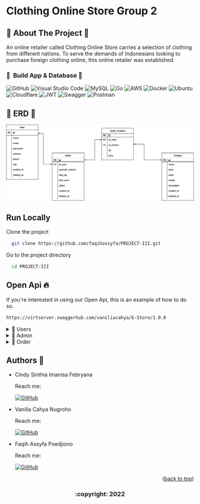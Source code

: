 # Clothing Online Store Group 2

<!-- ABOUT THE PROJECT -->

## 👗 About The Project 👕

An online retailer called Clothing Online Store carries a selection of clothing from different nations. To serve the demands of Indonesians looking to purchase foreign clothing online, this online retailer was established.

</details>   
       
### 💄 &nbsp;Build App & Database 💍
![GitHub](https://img.shields.io/badge/github-%23121011.svg?style=for-the-badge&logo=github&logoColor=white)
![Visual Studio Code](https://img.shields.io/badge/Visual%20Studio%20Code-0078d7.svg?style=for-the-badge&logo=visual-studio-code&logoColor=white)
![MySQL](https://img.shields.io/badge/mysql-%2300f.svg?style=for-the-badge&logo=mysql&logoColor=white)
![Go](https://img.shields.io/badge/go-%2300ADD8.svg?style=for-the-badge&logo=go&logoColor=white)
![AWS](https://img.shields.io/badge/AWS-%23FF9900.svg?style=for-the-badge&logo=amazon-aws&logoColor=white)
![Docker](https://img.shields.io/badge/docker-%230db7ed.svg?style=for-the-badge&logo=docker&logoColor=white)
![Ubuntu](https://img.shields.io/badge/Ubuntu-E95420?style=for-the-badge&logo=ubuntu&logoColor=white)
![Cloudflare](https://img.shields.io/badge/Cloudflare-F38020?style=for-the-badge&logo=Cloudflare&logoColor=white)
![JWT](https://img.shields.io/badge/JWT-black?style=for-the-badge&logo=JSON%20web%20tokens)
![Swagger](https://img.shields.io/badge/-Swagger-%23Clojure?style=for-the-badge&logo=swagger&logoColor=white)
![Postman](https://img.shields.io/badge/Postman-FF6C37?style=for-the-badge&logo=postman&logoColor=white)

## 👚 ERD 👒

<img src="ERD4.drawio.png">

## Run Locally

Clone the project

```bash
  git clone https://github.com/faqihassyfa/PROJECT-III.git
```

Go to the project directory

```bash
  cd PROJECT-III
```

## Open Api 🔥

If you're interested in using our Open Api, this is an example of how to do so.

```bash
https://virtserver.swaggerhub.com/vaniliacahya/E-Store/1.0.0
```

<div>
      <details>
<summary>👶 Users</summary>
  
  <!---
  | Command | Description |
| --- | --- |
  --->
  
This is an explanation of the Users section's CRUD method.
 
<div>
  
| Feature User | Endpoint | Param | JWT Token | Function |
| --- | --- | --- | --- | --- |
| GET | /users  | - | YES | Users obtain their account information in this form.  |
| POST | /users | - | NO | This is how users register their account |
| Delete | /users | - | YES | Delete user account |
| PUT | /users | - | YES | Update user account |
| GET | /login | - | NO | This is how users log in. |

</details>

       
<div>
      <details>
<summary>🦊 Admin</summary>
  
  <!---
  | Command | Description |
| --- | --- |
  --->
  
Several commands make use of admin features, as shown below.
 
<div>
  
| Feature Admin | Endpoint | Param | JWT Token | Function |
| --- | --- | --- | --- | --- |
| PUT | /admins/:productid  | ID Product | YES | Update Product data |
| DELETE| /admins/:productid | ID Product | YES | Delete Product |
| POST | /admins | - | YES | Create product |
| GET | /admins | - | YES | Displaying recently posted products |
| GET | /admins/history | - | YES | show the order history for existing orders |

</details>   

<div>
      <details>
<summary>🛒 Order</summary>
  
  <!---
  | Command | Description |
| --- | --- |
  --->
  
Several commands make use of Order features, as shown below.
 
<div>
  
| Feature Order | Endpoint | Param | JWT Token | Function |
| --- | --- | --- | --- | --- |
| GET | /orders  | - | YES | Create Order data |


</details>   

## Authors 👑

- Cindy Sinthia Imanisa Febryana
       
  Reach me:

  [![GitHub](https://img.shields.io/badge/Cindy05-shintia-%23121011.svg?style=for-the-badge&logo=github&logoColor=white)](https://github.com/Cindy05-shintia)

- Vanilia Cahya Nugroho
       
  Reach me:

  [![GitHub](https://img.shields.io/badge/vaniliacahya-%23121011.svg?style=for-the-badge&logo=github&logoColor=white)](https://github.com/vaniliacahya)
  
- Faqih Assyfa Poedjiono
       
  Reach me:

  [![GitHub](https://img.shields.io/badge/faqihassyfa-%23121011.svg?style=for-the-badge&logo=github&logoColor=red)](https://github.com/faqihassyfa)

       
 <p align="right">(<a href="#top">back to top</a>)</p>
<h3>
<p align="center">:copyright: 2022 </p>
</h3>
<!-- end -->
